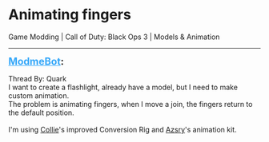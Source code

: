 # Animating fingers
Game Modding | Call of Duty: Black Ops 3 | Models & Animation

---
<strong style="font-size: 1.4em;"><span style="text-decoration: underline;text-decoration-color: #34a7f9;"><span style="color:#34a7f9;">ModmeBot</span></span>:</strong>

<p>Thread By: Quark<br />I want to create a flashlight, already have a model, but I need to make custom animation. <br />The problem is animating fingers, when I move a join, the fingers return to the default position.<br /> <br />I&#39;m using <a href="http://aviacreations.com/modme/index.php?view=forumprofile&uid=2065">Collie</a>&#39;s improved Conversion Rig and <a href="http://aviacreations.com/modme/index.php?view=forumprofile&uid=45">Azsry</a>&#39;s animation kit.</p>
